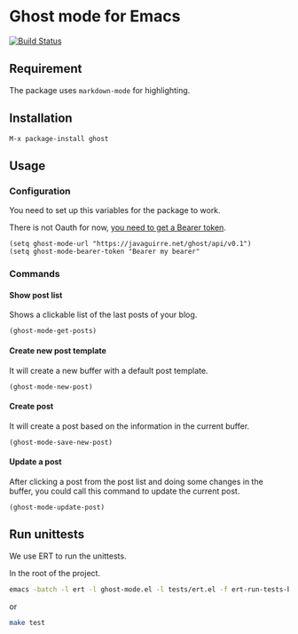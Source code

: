 # Ghost mode for Emacs

[![Build Status](https://travis-ci.org/javaguirre/ghost-mode.svg?branch=master)](https://travis-ci.org/javaguirre/ghost-mode)

## Requirement

The package uses `markdown-mode` for highlighting.

## Installation

```
M-x package-install ghost
```

## Usage

### Configuration

You need to set up this variables for the package to work.

There is not Oauth for now, [you need to get a Bearer token](http://api.ghost.org/docs/client-authentication).

```elisp
(setq ghost-mode-url "https://javaguirre.net/ghost/api/v0.1")
(setq ghost-mode-bearer-token "Bearer my bearer"
```

### Commands

#### Show post list

Shows a clickable list of the last posts of your blog.

```elisp
(ghost-mode-get-posts)
```

#### Create new post template

It will create a new buffer with a default post template.

```elisp
(ghost-mode-new-post)
```

#### Create post

It will create a post based on the information
in the current buffer.

```elisp
(ghost-mode-save-new-post)
```

#### Update a post

After clicking a post from
the post list and doing some changes in the
buffer, you could call this command to update the
current post.

```elisp
(ghost-mode-update-post)
```

## Run unittests

We use ERT to run the unittests.

In the root of the project.

```bash
emacs -batch -l ert -l ghost-mode.el -l tests/ert.el -f ert-run-tests-batch-and-exit
```

or

```bash
make test
```
